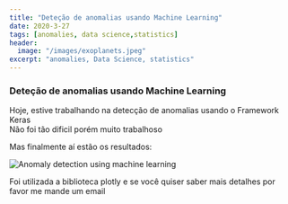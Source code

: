 ```yaml
---
title: "Deteção de anomalias usando Machine Learning"
date: 2020-3-27
tags: [anomalies, data science,statistics]
header:
  image: "/images/exoplanets.jpeg"
excerpt: "anomalies, Data Science, statistics"
---
```

### Deteção de anomalias usando Machine Learning
Hoje, estive trabalhando na detecção de anomalias usando o Framework Keras<br/>
Não foi tão dificil porém muito trabalhoso<br/>


Mas finalmente aí estão os resultados: <br/>

<img src="{{ site.url }}{{ site.baseurl }}/images/newplot.png" alt="Anomaly detection using machine learning">

Foi utilizada a biblioteca plotly e se você quiser saber mais detalhes por favor me mande um email <br/>
